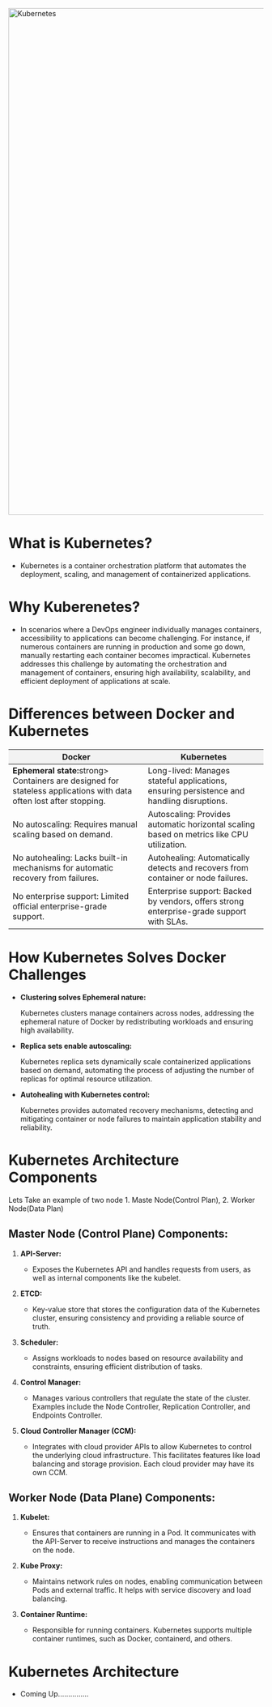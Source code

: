 <a href="https://kubernetes.io/" target="_blank"><img src="https://img.shields.io/badge/Kubernetes-blue?logo=kubernetes&style=for-the-badge&logoColor=white&labelColor=blue" alt="Kubernetes" width="1000"></a>


# What is Kubernetes?
- Kubernetes is a container orchestration platform that automates the deployment, scaling, and management of containerized applications.
# Why Kuberenetes?
- In scenarios where a DevOps engineer individually manages containers, accessibility to applications can become challenging. For instance, if numerous containers are running in production and some go down, manually restarting each container becomes impractical. Kubernetes addresses this challenge by automating the orchestration and management of containers, ensuring high availability, scalability, and efficient deployment of applications at scale.

# Differences between Docker and Kubernetes

<!-- Docker vs Kubernetes Table -->
 <table>
    <thead>
      <tr>
        <th style="background-color: #f2f2f2;">Docker</th>
        <th style="background-color: #f2f2f2;">Kubernetes</th>
      </tr>
    </thead>
    <tbody>
      <tr>
        <td><strong>Ephemeral state:</strong>strong> Containers are designed for stateless applications with data often lost after stopping.</td>
        <td>Long-lived: Manages stateful applications, ensuring persistence and handling disruptions.</td>
      </tr>
      <tr>
        <td>No autoscaling: Requires manual scaling based on demand.</td>
        <td>Autoscaling: Provides automatic horizontal scaling based on metrics like CPU utilization.</td>
      </tr>
      <tr>
        <td>No autohealing: Lacks built-in mechanisms for automatic recovery from failures.</td>
        <td>Autohealing: Automatically detects and recovers from container or node failures.</td>
      </tr>
      <tr>
        <td>No enterprise support: Limited official enterprise-grade support.</td>
        <td>Enterprise support: Backed by vendors, offers strong enterprise-grade support with SLAs.</td>
      </tr>
    </tbody>
  </table>

# How Kubernetes Solves Docker Challenges

<ul>
  <li>
    <strong>Clustering solves Ephemeral nature:</strong>
    <p>Kubernetes clusters manage containers across nodes, addressing the ephemeral nature of Docker by redistributing workloads and ensuring high availability.</p>
  </li>
  <li>
    <strong>Replica sets enable autoscaling:</strong>
    <p>Kubernetes replica sets dynamically scale containerized applications based on demand, automating the process of adjusting the number of replicas for optimal resource utilization.</p>
  </li>
  <li>
    <strong>Autohealing with Kubernetes control:</strong>
    <p>Kubernetes provides automated recovery mechanisms, detecting and mitigating container or node failures to maintain application stability and reliability.</p>
  </li>
</ul>




# Kubernetes Architecture Components

Lets Take an example of two node 1. Maste Node(Control Plan), 2. Worker Node(Data Plan)

## Master Node (Control Plane) Components:

1. **API-Server:**
   - Exposes the Kubernetes API and handles requests from users, as well as internal components like the kubelet.

2. **ETCD:**
   - Key-value store that stores the configuration data of the Kubernetes cluster, ensuring consistency and providing a reliable source of truth.

3. **Scheduler:**
   - Assigns workloads to nodes based on resource availability and constraints, ensuring efficient distribution of tasks.

4. **Control Manager:**
   - Manages various controllers that regulate the state of the cluster. Examples include the Node Controller, Replication Controller, and Endpoints Controller.

5. **Cloud Controller Manager (CCM):**
   - Integrates with cloud provider APIs to allow Kubernetes to control the underlying cloud infrastructure. This facilitates features like load balancing and storage provision. Each cloud provider may have its own CCM.

## Worker Node (Data Plane) Components:

1. **Kubelet:**
   - Ensures that containers are running in a Pod. It communicates with the API-Server to receive instructions and manages the containers on the node.

2. **Kube Proxy:**
   - Maintains network rules on nodes, enabling communication between Pods and external traffic. It helps with service discovery and load balancing.

3. **Container Runtime:**
   - Responsible for running containers. Kubernetes supports multiple container runtimes, such as Docker, containerd, and others.

# Kubernetes Architecture
 - Coming Up...............
